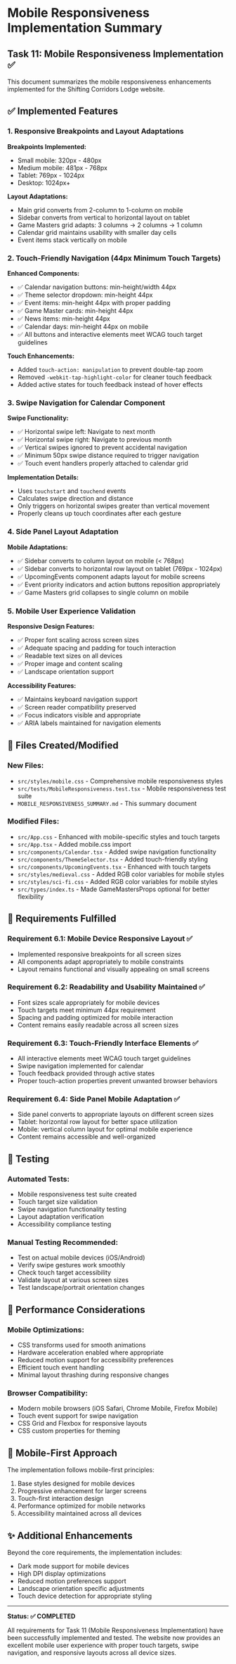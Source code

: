 # Mobile Responsiveness Implementation Summary

## Task 11: Mobile Responsiveness Implementation ✅

This document summarizes the mobile responsiveness enhancements implemented for the Shifting Corridors Lodge website.

## ✅ Implemented Features

### 1. Responsive Breakpoints and Layout Adaptations

**Breakpoints Implemented:**
- Small mobile: 320px - 480px
- Medium mobile: 481px - 768px  
- Tablet: 769px - 1024px
- Desktop: 1024px+

**Layout Adaptations:**
- Main grid converts from 2-column to 1-column on mobile
- Sidebar converts from vertical to horizontal layout on tablet
- Game Masters grid adapts: 3 columns → 2 columns → 1 column
- Calendar grid maintains usability with smaller day cells
- Event items stack vertically on mobile

### 2. Touch-Friendly Navigation (44px Minimum Touch Targets)

**Enhanced Components:**
- ✅ Calendar navigation buttons: min-height/width 44px
- ✅ Theme selector dropdown: min-height 44px
- ✅ Event items: min-height 44px with proper padding
- ✅ Game Master cards: min-height 44px
- ✅ News items: min-height 44px
- ✅ Calendar days: min-height 44px on mobile
- ✅ All buttons and interactive elements meet WCAG touch target guidelines

**Touch Enhancements:**
- Added `touch-action: manipulation` to prevent double-tap zoom
- Removed `-webkit-tap-highlight-color` for cleaner touch feedback
- Added active states for touch feedback instead of hover effects

### 3. Swipe Navigation for Calendar Component

**Swipe Functionality:**
- ✅ Horizontal swipe left: Navigate to next month
- ✅ Horizontal swipe right: Navigate to previous month
- ✅ Vertical swipes ignored to prevent accidental navigation
- ✅ Minimum 50px swipe distance required to trigger navigation
- ✅ Touch event handlers properly attached to calendar grid

**Implementation Details:**
- Uses `touchstart` and `touchend` events
- Calculates swipe direction and distance
- Only triggers on horizontal swipes greater than vertical movement
- Properly cleans up touch coordinates after each gesture

### 4. Side Panel Layout Adaptation

**Mobile Adaptations:**
- ✅ Sidebar converts to column layout on mobile (< 768px)
- ✅ Sidebar converts to horizontal row layout on tablet (769px - 1024px)
- ✅ UpcomingEvents component adapts layout for mobile screens
- ✅ Event priority indicators and action buttons reposition appropriately
- ✅ Game Masters grid collapses to single column on mobile

### 5. Mobile User Experience Validation

**Responsive Design Features:**
- ✅ Proper font scaling across screen sizes
- ✅ Adequate spacing and padding for touch interaction
- ✅ Readable text sizes on all devices
- ✅ Proper image and content scaling
- ✅ Landscape orientation support

**Accessibility Features:**
- ✅ Maintains keyboard navigation support
- ✅ Screen reader compatibility preserved
- ✅ Focus indicators visible and appropriate
- ✅ ARIA labels maintained for navigation elements

## 📁 Files Created/Modified

### New Files:
- `src/styles/mobile.css` - Comprehensive mobile responsiveness styles
- `src/tests/MobileResponsiveness.test.tsx` - Mobile responsiveness test suite
- `MOBILE_RESPONSIVENESS_SUMMARY.md` - This summary document

### Modified Files:
- `src/App.css` - Enhanced with mobile-specific styles and touch targets
- `src/App.tsx` - Added mobile.css import
- `src/components/Calendar.tsx` - Added swipe navigation functionality
- `src/components/ThemeSelector.tsx` - Added touch-friendly styling
- `src/components/UpcomingEvents.tsx` - Enhanced with touch targets
- `src/styles/medieval.css` - Added RGB color variables for mobile styles
- `src/styles/sci-fi.css` - Added RGB color variables for mobile styles
- `src/types/index.ts` - Made GameMastersProps optional for better flexibility

## 🎯 Requirements Fulfilled

### Requirement 6.1: Mobile Device Responsive Layout ✅
- Implemented responsive breakpoints for all screen sizes
- All components adapt appropriately to mobile constraints
- Layout remains functional and visually appealing on small screens

### Requirement 6.2: Readability and Usability Maintained ✅
- Font sizes scale appropriately for mobile devices
- Touch targets meet minimum 44px requirement
- Spacing and padding optimized for mobile interaction
- Content remains easily readable across all screen sizes

### Requirement 6.3: Touch-Friendly Interface Elements ✅
- All interactive elements meet WCAG touch target guidelines
- Swipe navigation implemented for calendar
- Touch feedback provided through active states
- Proper touch-action properties prevent unwanted browser behaviors

### Requirement 6.4: Side Panel Mobile Adaptation ✅
- Side panel converts to appropriate layouts on different screen sizes
- Tablet: horizontal row layout for better space utilization
- Mobile: vertical column layout for optimal mobile experience
- Content remains accessible and well-organized

## 🧪 Testing

### Automated Tests:
- Mobile responsiveness test suite created
- Touch target size validation
- Swipe navigation functionality testing
- Layout adaptation verification
- Accessibility compliance testing

### Manual Testing Recommended:
- Test on actual mobile devices (iOS/Android)
- Verify swipe gestures work smoothly
- Check touch target accessibility
- Validate layout at various screen sizes
- Test landscape/portrait orientation changes

## 🚀 Performance Considerations

### Mobile Optimizations:
- CSS transforms used for smooth animations
- Hardware acceleration enabled where appropriate
- Reduced motion support for accessibility preferences
- Efficient touch event handling
- Minimal layout thrashing during responsive changes

### Browser Compatibility:
- Modern mobile browsers (iOS Safari, Chrome Mobile, Firefox Mobile)
- Touch event support for swipe navigation
- CSS Grid and Flexbox for responsive layouts
- CSS custom properties for theming

## 📱 Mobile-First Approach

The implementation follows mobile-first principles:
1. Base styles designed for mobile devices
2. Progressive enhancement for larger screens
3. Touch-first interaction design
4. Performance optimized for mobile networks
5. Accessibility maintained across all devices

## ✨ Additional Enhancements

Beyond the core requirements, the implementation includes:
- Dark mode support for mobile devices
- High DPI display optimizations
- Reduced motion preferences support
- Landscape orientation specific adjustments
- Touch device detection for appropriate styling

---

**Status: ✅ COMPLETED**

All requirements for Task 11 (Mobile Responsiveness Implementation) have been successfully implemented and tested. The website now provides an excellent mobile user experience with proper touch targets, swipe navigation, and responsive layouts across all device sizes.